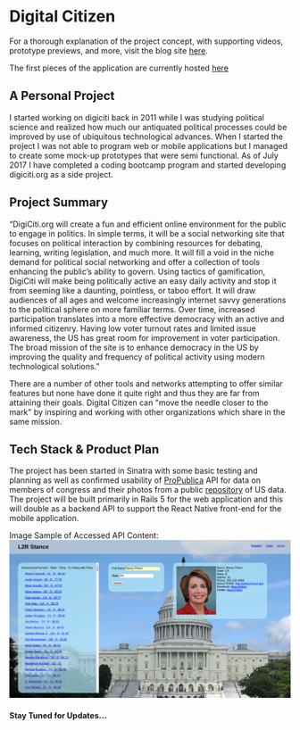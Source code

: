 # Digital Citizen

For a thorough explanation of the project concept, with supporting videos, prototype previews, and more, visit the blog site [here](https://www.digiciti.org).

The first pieces of the application are currently hosted [here](https://frozen-castle-94435.herokuapp.com/)


## A Personal Project

I started working on digiciti back in 2011 while I was studying political science and realized how much our antiquated political processes could be improved by use of ubiquitous technological advances.  When I started the project I was not able to program web or mobile applications but I managed to create some mock-up prototypes that were semi functional.  As of July 2017 I have completed a coding bootcamp program and started developing digiciti.org as a side project.

## Project Summary

“DigiCiti.org will create a fun and efficient online environment for the public to engage in politics. In simple terms, it will be a social networking site that focuses on political interaction by combining resources for debating, learning, writing legislation, and much more.  It will fill a void in the niche demand for political social networking and offer a collection of tools enhancing the public’s ability to govern.  Using tactics of gamification, DigiCiti will make being politically active an easy daily activity and stop it from seeming like a daunting, pointless, or taboo effort. It will draw audiences of all ages and welcome increasingly internet savvy generations to the political sphere on more familiar terms. Over time, increased participation translates into a more effective democracy with an active and informed citizenry. Having low voter turnout rates and limited issue awareness, the US has great room for improvement in voter participation. The broad mission of the site is to enhance democracy in the US by improving the quality and frequency of political activity using modern technological solutions.”

There are a number of other tools and networks attempting to offer similar features but none have done it quite right and thus they are far from attaining their goals.  Digital Citizen can "move the needle closer to the mark" by inspiring and working with other organizations which share in the same mission.  

## Tech Stack & Product Plan

The project has been started in Sinatra with some basic testing and planning as well as confirmed usability of [ProPublica](https://www.propublica.org/datastore/api/propublica-congress-api) API for data on members of congress and their photos from a public [repository](https://github.com/unitedstates/images) of US data.  The project will be built primarily in Rails 5 for the web application and this will double as a backend API to support the React Native front-end for the mobile application.

Image Sample of Accessed API Content:
![Sample Image](https://github.com/MikeTarkington/passion-project/blob/master/Screenshot%20from%202017-07-20%2013-17-56.png?raw=true)

#### Stay Tuned for Updates...
